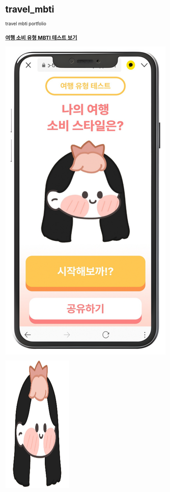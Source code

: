 # travel_mbti
travel mbti portfolio
### [여행 소비 유형 MBTI 테스트 보기](https://so-travel-mbti.netlify.app)

![테스트 메인 이미지](테스트_메인_수정.png)

<img src="./images/main_character2.PNG" width="200" height="400"/>
